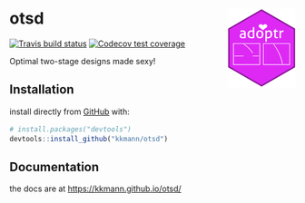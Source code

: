 
<!-- README.md is generated from README.Rmd. Please edit that file -->

# otsd <a href='https://github.com/kkmann/otsd'><img src='man/figures/logo.png' align="right" height="139" /></a>

<!-- badges: start -->

[![Travis build
status](https://travis-ci.org/kkmann/otsd.svg?branch=master)](https://travis-ci.org/kkmann/otsd)
[![Codecov test
coverage](https://codecov.io/gh/kkmann/otsd/branch/master/graph/badge.svg)](https://codecov.io/gh/kkmann/otsd?branch=master)
<!-- badges: end -->

Optimal two-stage designs made sexy\!

## Installation

install directly from [GitHub](https://github.com/) with:

``` r
# install.packages("devtools")
devtools::install_github("kkmann/otsd")
```

## Documentation

the docs are at <https://kkmann.github.io/otsd/>

